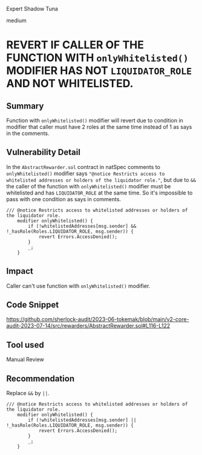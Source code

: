Expert Shadow Tuna

medium

# REVERT IF CALLER OF THE FUNCTION WITH `onlyWhitelisted()` MODIFIER HAS NOT `LIQUIDATOR_ROLE` AND NOT WHITELISTED.
## Summary
Function with `onlyWhitelisted()` modifier will revert due to condition in modifier that caller must have 2 roles at the same time instead of 1 as says in the comments.

## Vulnerability Detail
In the `AbstractRewarder.sol` contract in natSpec comments to `onlyWhitelisted()` modifier says `"@notice Restricts access to whitelisted addresses or holders of the liquidator role."`, but due to `&&` the caller of the function with `onlyWhitelisted()` modifier must be whitelisted and has `LIQUIDATOR_ROLE` at the same time. So it's impossible to pass with one condition as says in comments.

```solidity
/// @notice Restricts access to whitelisted addresses or holders of the liquidator role.
    modifier onlyWhitelisted() {
        if (!whitelistedAddresses[msg.sender] && !_hasRole(Roles.LIQUIDATOR_ROLE, msg.sender)) {
            revert Errors.AccessDenied();
        }
        _;
    }
```
## Impact
Caller can't use function with `onlyWhitelisted()` modifier.

## Code Snippet
https://github.com/sherlock-audit/2023-06-tokemak/blob/main/v2-core-audit-2023-07-14/src/rewarders/AbstractRewarder.sol#L116-L122

## Tool used
Manual Review

## Recommendation
Replace `&&` by `||`.

```solidity
/// @notice Restricts access to whitelisted addresses or holders of the liquidator role.
    modifier onlyWhitelisted() {
        if (!whitelistedAddresses[msg.sender] || !_hasRole(Roles.LIQUIDATOR_ROLE, msg.sender)) {
            revert Errors.AccessDenied();
        }
        _;
    }
```
